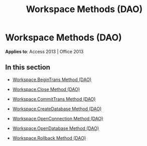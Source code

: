 ﻿---
title: Workspace Methods (DAO)
TOCTitle: Methods
ms:assetid: 20faf18e-4c9f-4802-a7c5-5297debfd712
ms:mtpsurl: https://msdn.microsoft.com/en-us/library/Dn123992(v=office.15)
ms:contentKeyID: 52071631
ms.date: 09/18/2015
mtps_version: v=office.15
---

# Workspace Methods (DAO)


**Applies to**: Access 2013 | Office 2013

## In this section

  - [Workspace.BeginTrans Method (DAO)](workspace-begintrans-method-dao.md)

  - [Workspace.Close Method (DAO)](workspace-close-method-dao.md)

  - [Workspace.CommitTrans Method (DAO)](workspace-committrans-method-dao.md)

  - [Workspace.CreateDatabase Method (DAO)](workspace-createdatabase-method-dao.md)

  - [Workspace.OpenConnection Method (DAO)](workspace-openconnection-method-dao.md)

  - [Workspace.OpenDatabase Method (DAO)](workspace-opendatabase-method-dao.md)

  - [Workspace.Rollback Method (DAO)](workspace-rollback-method-dao.md)

